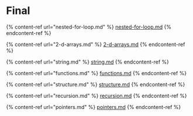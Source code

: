 # Final

{% content-ref url="nested-for-loop.md" %}
[nested-for-loop.md](nested-for-loop.md)
{% endcontent-ref %}

{% content-ref url="2-d-arrays.md" %}
[2-d-arrays.md](2-d-arrays.md)
{% endcontent-ref %}

{% content-ref url="string.md" %}
[string.md](string.md)
{% endcontent-ref %}

{% content-ref url="functions.md" %}
[functions.md](functions.md)
{% endcontent-ref %}

{% content-ref url="structure.md" %}
[structure.md](structure.md)
{% endcontent-ref %}

{% content-ref url="recursion.md" %}
[recursion.md](recursion.md)
{% endcontent-ref %}

{% content-ref url="pointers.md" %}
[pointers.md](pointers.md)
{% endcontent-ref %}

